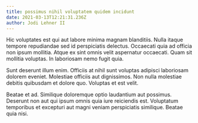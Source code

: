 ```yaml
---
title: possimus nihil voluptatem quidem incidunt
date: 2021-03-13T12:21:31.236Z
author: Jodi Lehner II
---
```


Hic voluptates est qui aut labore minima magnam blanditiis. Nulla itaque tempore repudiandae sed id perspiciatis delectus. Occaecati quia ad officia non ipsum mollitia. Atque ex sint omnis velit aspernatur occaecati. Quam sit mollitia voluptas. In laboriosam nemo fugit quia.
 Sunt deserunt illum enim. Officiis at nihil sunt voluptas adipisci laboriosam dolorem eveniet. Molestiae officiis aut dignissimos. Non nulla molestiae debitis quibusdam et dolore quo. Voluptas et est velit.
 Beatae et ad. Similique doloremque optio laudantium aut possimus. Deserunt non aut qui ipsum omnis quia iure reiciendis est. Voluptatum temporibus et excepturi aut magni veniam perspiciatis similique. Beatae quia nisi.
